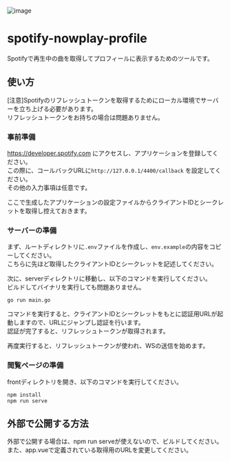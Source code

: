
![image](https://github.com/user-attachments/assets/c72dfa94-1d43-40ab-8721-f8c8b8de49b7)

# spotify-nowplay-profile

Spotifyで再生中の曲を取得してプロフィールに表示するためのツールです。

## 使い方

[注意]Spotifyのリフレッシュトークンを取得するためにローカル環境でサーバーを立ち上げる必要があります。  
リフレッシュトークンをお持ちの場合は問題ありません。

### 事前準備
https://developer.spotify.com にアクセスし、アプリケーションを登録してください。  
この際に、コールバックURLに`http://127.0.0.1/4400/callback` を設定してください。  
その他の入力事項は任意です。  

ここで生成したアプリケーションの設定ファイルからクライアントIDとシークレットを取得し控えておきます。

### サーバーの準備
まず、ルートディレクトリに`.env`ファイルを作成し、`env.example`の内容をコピーしてください。  
こちらに先ほど取得したクライアントIDとシークレットを記述してください。

次に、serverディレクトリに移動し、以下のコマンドを実行してください。  
ビルドしてバイナリを実行しても問題ありません。

```bash:server
go run main.go
```

コマンドを実行すると、クライアントIDとシークレットをもとに認証用URLが起動しますので、URLにジャンプし認証を行います。  
認証が完了すると、リフレッシュトークンが取得されます。

再度実行すると、リフレッシュトークンが使われ、WSの送信を始めます。

### 閲覧ページの準備
frontディレクトリを開き、以下のコマンドを実行してください。

```bash:front
npm install
npm run serve
```

## 外部で公開する方法
外部で公開する場合は、npm run serveが使えないので、ビルドしてください。  
また、app.vueで定義されている取得用のURLを変更してください。
